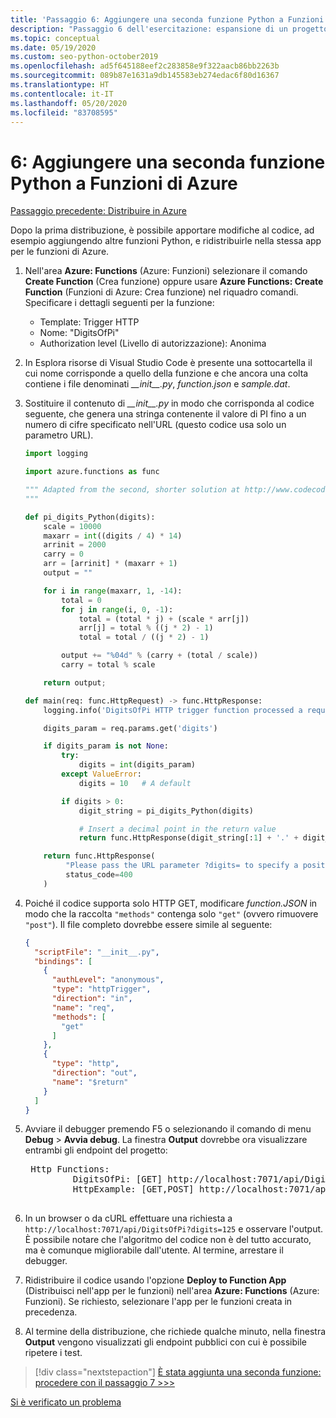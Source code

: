 ```yaml
---
title: 'Passaggio 6: Aggiungere una seconda funzione Python a Funzioni di Azure con VS Code'
description: "Passaggio 6 dell'esercitazione: espansione di un progetto di Funzioni di Azure mediante l'aggiunta di una seconda funzione."
ms.topic: conceptual
ms.date: 05/19/2020
ms.custom: seo-python-october2019
ms.openlocfilehash: ad5f645188eef2c283858e9f322aacb86bb2263b
ms.sourcegitcommit: 089b87e1631a9db145583eb274edac6f80d16367
ms.translationtype: HT
ms.contentlocale: it-IT
ms.lasthandoff: 05/20/2020
ms.locfileid: "83708595"
---
```

# <a name="6-add-a-second-python-function-to-azure-functions"></a>6: Aggiungere una seconda funzione Python a Funzioni di Azure

[Passaggio precedente: Distribuire in Azure](tutorial-vs-code-serverless-python-05.md)

Dopo la prima distribuzione, è possibile apportare modifiche al codice, ad esempio aggiungendo altre funzioni Python, e ridistribuirle nella stessa app per le funzioni di Azure.

1. Nell'area **Azure: Functions** (Azure: Funzioni) selezionare il comando **Create Function** (Crea funzione) oppure usare **Azure Functions: Create Function** (Funzioni di Azure: Crea funzione) nel riquadro comandi. Specificare i dettagli seguenti per la funzione:

    - Template: Trigger HTTP
    - Nome: "DigitsOfPi"
    - Authorization level (Livello di autorizzazione): Anonima

1. In Esplora risorse di Visual Studio Code è presente una sottocartella il cui nome corrisponde a quello della funzione e che ancora una colta contiene i file denominati *\_\_init\_\_.py*, *function.json* e *sample.dat*.

1. Sostituire il contenuto di *\_\_init\_\_.py* in modo che corrisponda al codice seguente, che genera una stringa contenente il valore di PI fino a un numero di cifre specificato nell'URL (questo codice usa solo un parametro URL).

    ```python
    import logging

    import azure.functions as func

    """ Adapted from the second, shorter solution at http://www.codecodex.com/wiki/Calculate_digits_of_pi#Python
    """

    def pi_digits_Python(digits):
        scale = 10000
        maxarr = int((digits / 4) * 14)
        arrinit = 2000
        carry = 0
        arr = [arrinit] * (maxarr + 1)
        output = ""

        for i in range(maxarr, 1, -14):
            total = 0
            for j in range(i, 0, -1):
                total = (total * j) + (scale * arr[j])
                arr[j] = total % ((j * 2) - 1)
                total = total / ((j * 2) - 1)

            output += "%04d" % (carry + (total / scale))
            carry = total % scale

        return output;

    def main(req: func.HttpRequest) -> func.HttpResponse:
        logging.info('DigitsOfPi HTTP trigger function processed a request.')

        digits_param = req.params.get('digits')

        if digits_param is not None:
            try:
                digits = int(digits_param)
            except ValueError:
                digits = 10   # A default

            if digits > 0:
                digit_string = pi_digits_Python(digits)

                # Insert a decimal point in the return value
                return func.HttpResponse(digit_string[:1] + '.' + digit_string[1:])

        return func.HttpResponse(
             "Please pass the URL parameter ?digits= to specify a positive number of digits.",
             status_code=400
        )
    ```

1. Poiché il codice supporta solo HTTP GET, modificare *function.JSON* in modo che la raccolta `"methods"` contenga solo `"get"` (ovvero rimuovere `"post"`). Il file completo dovrebbe essere simile al seguente:

    ```json
    {
      "scriptFile": "__init__.py",
      "bindings": [
        {
          "authLevel": "anonymous",
          "type": "httpTrigger",
          "direction": "in",
          "name": "req",
          "methods": [
            "get"
          ]
        },
        {
          "type": "http",
          "direction": "out",
          "name": "$return"
        }
      ]
    }
    ```

1. Avviare il debugger premendo F5 o selezionando il comando di menu **Debug** > **Avvia debug**. La finestra **Output** dovrebbe ora visualizzare entrambi gli endpoint del progetto:

    <pre>
    Http Functions:
            DigitsOfPi: [GET] http://localhost:7071/api/DigitsOfPi
            HttpExample: [GET,POST] http://localhost:7071/api/HttpExample
    </pre>

1. In un browser o da cURL effettuare una richiesta a `http://localhost:7071/api/DigitsOfPi?digits=125` e osservare l'output. È possibile notare che l'algoritmo del codice non è del tutto accurato, ma è comunque migliorabile dall'utente. Al termine, arrestare il debugger.

1. Ridistribuire il codice usando l'opzione **Deploy to Function App** (Distribuisci nell'app per le funzioni) nell'area **Azure: Functions** (Azure: Funzioni). Se richiesto, selezionare l'app per le funzioni creata in precedenza.

1. Al termine della distribuzione, che richiede qualche minuto, nella finestra **Output** vengono visualizzati gli endpoint pubblici con cui è possibile ripetere i test.

> [!div class="nextstepaction"]
> [È stata aggiunta una seconda funzione: procedere con il passaggio 7 >>>](tutorial-vs-code-serverless-python-07.md)

[Si è verificato un problema](https://www.research.net/r/PWZWZ52?tutorial=vscode-functions-python&step=06-second-function)
